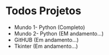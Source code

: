 # Todos Projetos
 
- Mundo 1- Python (Completo)
- Mundo 2- Python (EM andamento...)
- GitHUB (Em andamento...)
- Tkinter (Em andamento...)
